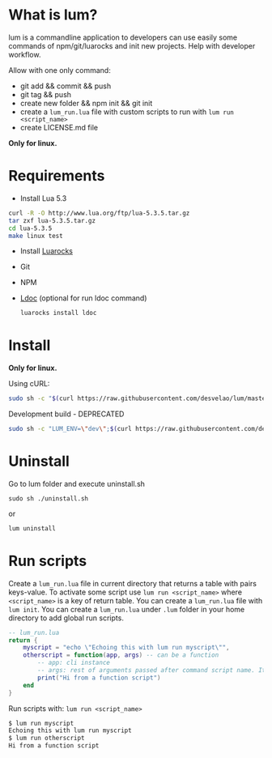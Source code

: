# What is lum?
lum is a commandline application to developers can use easily some commands of npm/git/luarocks and init new projects. Help with developer workflow.

Allow with one only command:
- git add && commit && push
- git tag && push
- create new folder && npm init && git init
- create a `lum_run.lua` file with custom scripts to run with `lum run <script_name>`
- create LICENSE.md file

**Only for linux.**

# Requirements
- Install Lua 5.3

```bash
curl -R -O http://www.lua.org/ftp/lua-5.3.5.tar.gz
tar zxf lua-5.3.5.tar.gz
cd lua-5.3.5
make linux test
```

- Install [Luarocks](https://luarocks.org/#quick-start)

- Git
- NPM
- [Ldoc](https://stevedonovan.github.io/ldoc/) (optional for run ldoc command)
    ```bash
    luarocks install ldoc
    ```

# Install

**Only for linux.**

Using cURL:
```bash
sudo sh -c "$(curl https://raw.githubusercontent.com/desvelao/lum/master/install.sh)" 
```

Development build - DEPRECATED
```bash
sudo sh -c "LUM_ENV=\"dev\";$(curl https://raw.githubusercontent.com/desvelao/lum/master/install.sh)" 
```

# Uninstall
Go to lum folder and execute uninstall.sh

```
sudo sh ./uninstall.sh
```

or

```bash
lum uninstall
```

# Run scripts
Create a `lum_run.lua` file in current directory that returns a table with pairs keys-value. To activate some script use `lum run <script_name>` where `<script_name>` is a key of return table. You can create a `lum_run.lua` file with `lum init`. You can create a `lum_run.lua` under `.lum` folder in your home directory to add global run scripts.

```lua
-- lum_run.lua
return {
    myscript = "echo \"Echoing this with lum run myscript\"",
    otherscript = function(app, args) -- can be a function
        -- app: cli instance
        -- args: rest of arguments passed after command script name. It's a table.
        print("Hi from a function script")
    end
}
```

Run scripts with: `lum run <script_name>`
```bash
$ lum run myscript
Echoing this with lum run myscript
$ lum run otherscript
Hi from a function script
```